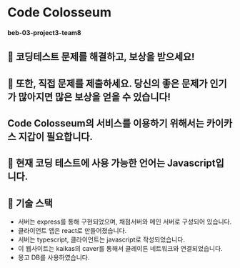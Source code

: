 # Code Colosseum 
#### beb-03-project3-team8

## 🍦 코딩테스트 문제를 해결하고, 보상을 받으세요!
## 🍦 또한, 직접 문제를 제출하세요. 당신의 좋은 문제가 인기가 많아지면 많은 보상을 얻을 수 있습니다!
## Code Colosseum의 서비스를 이용하기 위해서는 카이카스 지갑이 필요합니다.
## 🍎 현재 코딩 테스트에 사용 가능한 언어는 Javascript입니다.

## 🍮 기술 스택
* 서버는 express를 통해 구현되었으며, 채점서버와 메인 서버로 구성되어 있습니다.
* 클라이언트 앱은 react로 만들어졌습니다.
* 서버는 typescript, 클라이언트는 javascript로 작성되었습니다.
* 이 웹사이트는 kaikas의 caver를 통해서 클레이튼 네트워크와 연결되었습니다.
* 몽고 DB를 사용하였습니다.
